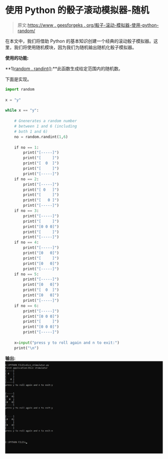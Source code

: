 # 使用 Python 的骰子滚动模拟器-随机

> 原文:[https://www . geesforgeks . org/骰子-滚动-模拟器-使用-python-random/](https://www.geeksforgeeks.org/dice-rolling-simulator-using-python-random/)

在本文中，我们将借助 Python 的基本知识创建一个经典的滚动骰子模拟器。这里，我们将使用随机模块，因为我们为随机输出随机化骰子模拟器。

**使用的功能:**

**1)[random . randint()](https://www.geeksforgeeks.org/python-randint-function/):**此函数生成给定范围内的随机数。

下面是实现。

```py
import random

x = "y"

while x == "y":

    # Gnenerates a random number
    # between 1 and 6 (including
    # both 1 and 6)
    no = random.randint(1,6)

    if no == 1:
        print("[-----]")
        print("[     ]")
        print("[  0  ]")
        print("[     ]")
        print("[-----]")
    if no == 2:
        print("[-----]")
        print("[ 0   ]")
        print("[     ]")
        print("[   0 ]")
        print("[-----]")
    if no == 3:
        print("[-----]")
        print("[     ]")
        print("[0 0 0]")
        print("[     ]")
        print("[-----]")
    if no == 4:
        print("[-----]")
        print("[0   0]")
        print("[     ]")
        print("[0   0]")
        print("[-----]")
    if no == 5:
        print("[-----]")
        print("[0   0]")
        print("[  0  ]")
        print("[0   0]")
        print("[-----]")
    if no == 6:
        print("[-----]")
        print("[0 0 0]")
        print("[     ]")
        print("[0 0 0]")
        print("[-----]")

    x=input("press y to roll again and n to exit:")
    print("\n")
```

**输出:**
![](img/24220621d7262fc7a7e1745a964daad0.png)